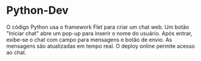 # Python-Dev
O código Python usa o framework Flet para criar um chat web. Um botão "Iniciar chat" abre um pop-up para inserir o nome do usuário. Após entrar, exibe-se o chat com campo para mensagens e botão de envio. As mensagens são atualizadas em tempo real. O deploy online permite acesso ao chat.
